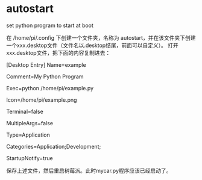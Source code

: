 # autostart

set python program to start at boot

在 /home/pi/.config 下创建一个文件夹，名称为 autostart，并在该文件夹下创建一个xxx.desktop文件（文件名以.desktop结尾，前面可以自定义）。
打开xxx.desktop文件，把下面的内容复制进去：

[Desktop Entry]
Name=example

Comment=My Python Program

Exec=python /home/pi/example.py

Icon=/home/pi/example.png

Terminal=false

MultipleArgs=false

Type=Application

Categories=Application;Development;

StartupNotify=true

保存上述文件，然后重启树莓派。此时mycar.py程序应该已经启动了。
